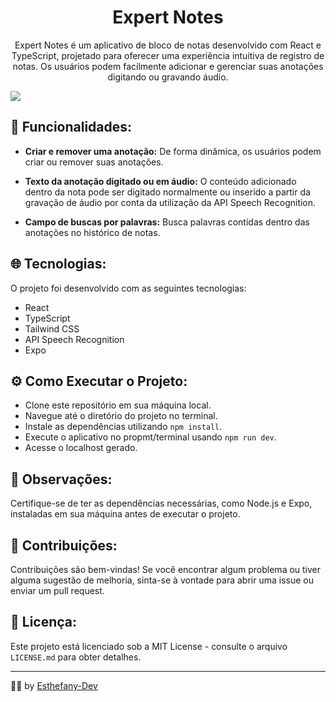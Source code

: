 <h1 align="center">Expert Notes</h1>

<p align="center">Expert Notes é um aplicativo de bloco de notas desenvolvido com React e TypeScript, projetado para oferecer uma experiência intuitiva de registro de notas. Os usuários podem facilmente adicionar e gerenciar suas anotações digitando ou gravando áudio.</p>

<img src="#">

<br>

<p align="justify">

## 🚀 Funcionalidades:

- **Criar e remover uma anotação:** De forma dinâmica, os usuários podem criar ou remover suas anotações.

- **Texto da anotação digitado ou em áudio:** O conteúdo adicionado dentro da nota pode ser digitado normalmente ou inserido a partir da gravação de áudio por conta da utilização da API Speech Recognition.

- **Campo de buscas por palavras:** Busca palavras contidas dentro das anotações no histórico de notas.

## 🌐 Tecnologias:

O projeto foi desenvolvido com as seguintes tecnologias:
- React
- TypeScript
- Tailwind CSS
- API Speech Recognition
- Expo
  
## ⚙️ Como Executar o Projeto:

- Clone este repositório em sua máquina local.
- Navegue até o diretório do projeto no terminal.
- Instale as dependências utilizando `npm install`.
- Execute o aplicativo no propmt/terminal usando `npm run dev`.
- Acesse o localhost gerado.

## 📝 Observações:
Certifique-se de ter as dependências necessárias, como Node.js e Expo, instaladas em sua máquina antes de executar o projeto.

## 🤝 Contribuições:
Contribuições são bem-vindas! Se você encontrar algum problema ou tiver alguma sugestão de melhoria, sinta-se à vontade para abrir uma issue ou enviar um pull request.

## 📜 Licença:
Este projeto está licenciado sob a MIT License - consulte o arquivo `LICENSE.md` para obter detalhes.
</p>

----
👩‍💻 by [Esthefany-Dev](https://github.com/Esthefany-Dev)

